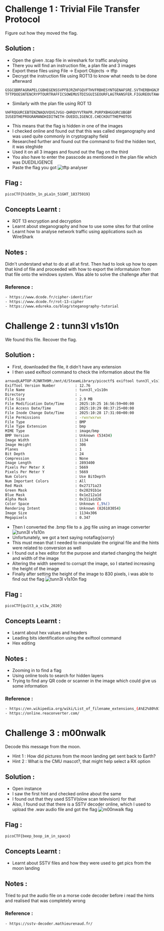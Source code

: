 # Challenge 1 : Trivial File Transfer Protocol

Figure out how they moved the flag.

## Solution : 
- Open the given .tcap file in wireshark for traffic analysing
- There you will find an instruction file, a plan file and 3 images
- Export these files using File -> Export Objects -> tftp
- Decrypt the instruction file using ROT13 to know what needs to be done afterward
```
GSGCQBRFAGRAPELCGBHEGENSSVPFBJRZHFGQVFTHVFRBHESYNTGENAFSRE.SVTHERBHGNJNLGBUVQRGURSYNTNAQVJVYYPURPXONPXSBEGURCYNA
TFTPDOESNTENCRYPTOURTRAFFICSOWEMUSTDISGUISEOURFLAGTRANSFER.FIGUREOUTAWAYTOHIDETHEFLAGANDIWILLCHECKBACKFORTHEPLAN
```
- Similarly with the plan file using ROT 13
```
VHFRQGURCEBTENZNAQUVQVGJVGU-QHRQVYVTRAPR.PURPXBHGGURCUBGBF
IUSEDTHEPROGRAMANDHIDITWITH-DUEDILIGENCE.CHECKOUTTHEPHOTOS
```
- This means that the flag is hidden in one of the images
- I checked online and found out that this was called steganography and was used quite commonly in cryptography field
- Researched further and found out the command to find the hidden text, it was steghide
- Used it on all 3 images and found out the flag on the third
- You also have to enter the passcode as mentioned in the plan file which was DUEDILIGENCE
- Paste the flag you got
![tftp analyser](../pics/Screenshot%202025-10-27%20230743.png?raw=true)

## Flag : 
```sh
picoCTF{h1dd3n_1n_pLa1n_51GHT_18375919}
```

## Concepts Learnt :

- ROT 13 encryption and decryption
- Learnt about steganography and how to use some sites for that online
- Learnt how to analyse network traffic using applications such as WireShark

## Notes : 

Didn't understand what to do at all at first. Then had to look up how to open that kind of file and proceeded with how to export the informatuion from that file onto the windows system. Was able to solve the challenge after that 

### Reference : 
```sh
- https://www.dcode.fr/cipher-identifier
- https://www.dcode.fr/rot-13-cipher
- https://www.edureka.co/blog/steganography-tutorial
```


# Challenge 2 : tunn3l v1s10n

We found this file. Recover the flag.

## Solution : 
- First, downloaded the file, it didn't have any extension
- I then used exiftool command to check the information about the file
```sh
arnav@LAPTOP-RJNRTH9M:/mnt/d/SteamLibrary/picoctf$ exiftool tunn3l_v1s10n
ExifTool Version Number         : 12.76
File Name                       : tunn3l_v1s10n
Directory                       : .
File Size                       : 2.9 MB
File Modification Date/Time     : 2025:10:25 16:56:59+00:00
File Access Date/Time           : 2025:10:29 08:37:25+00:00
File Inode Change Date/Time     : 2025:10:28 17:31:08+00:00
File Permissions                : -rwxrwxrwx
File Type                       : BMP
File Type Extension             : bmp
MIME Type                       : image/bmp
BMP Version                     : Unknown (53434)
Image Width                     : 1134
Image Height                    : 306
Planes                          : 1
Bit Depth                       : 24
Compression                     : None
Image Length                    : 2893400
Pixels Per Meter X              : 5669
Pixels Per Meter Y              : 5669
Num Colors                      : Use BitDepth
Num Important Colors            : All
Red Mask                        : 0x27171a23
Green Mask                      : 0x20291b1e
Blue Mask                       : 0x1e212a1d
Alpha Mask                      : 0x311a1d26
Color Space                     : Unknown (,5%()
Rendering Intent                : Unknown (826103054)
Image Size                      : 1134x306
Megapixels                      : 0.347
```
- Then I converted the .bmp file to a .jpg file using an image converter
![tunn3l v1s10n ](../pics/Screenshot%202025-10-29%20141628.png?raw=true)
- Unfortunately, we got a text saying notaflag{sorry}
- This must mean that I needed to manipulate the original file and the hints were related to conversion as well
- I found out a hex editor fot the purpose and started changing the height and width of the image
- Altering the width seemed to corrupt the image, so I started increasing the height of the image
- Finally after setting the height of the image to 830 pixels, i was able to find out the flag 
![tunn3l v1s10n flag](../pics/Screenshot%202025-10-29%20141856.png?raw=true)

## Flag : 
```sh
picoCTF{qu1t3_a_v13w_2020}
```

## Concepts Learnt :

- Learnt about hex values and headers
- Leading bits identification using the exiftool command
- Hex editing

## Notes : 

- Zooming in to find a flag
- Using online tools to search for hidden layers
- Trying to find any QR code or scanner in the image which could give us some information

### Reference : 
```sh
- https://en.wikipedia.org/wiki/List_of_filename_extensions_(A%E2%80%93E)
- https://online.reaconverter.com/
```


# Challenge 3 : m00nwalk

Decode this message from the moon.
- Hint 1 : How did pictures from the moon landing get sent back to Earth?
- Hint 2 : What is the CMU mascot?, that might help select a RX option

## Solution : 
- Open instance
- I saw the first hint and checked online about the same
- I found out that they used SSTV(slow scan television) for that
- Also, I found out that there is a SSTV decoder online, which I used to upload the .wav audio file and got the flag 
![m00nwalk flag](../pics/decoded-image.png?raw=true)

## Flag : 
```sh
picoCTF{beep_boop_im_in_space}
```

## Concepts Learnt :

- Learnt about SSTV files and how they were used to get pics from the moon landing

## Notes : 

Tried to put the audio file on a morse code decoder before i read the hints and realised that was completely wrong

### Reference : 
```sh
- https://sstv-decoder.mathieurenaud.fr/
```
